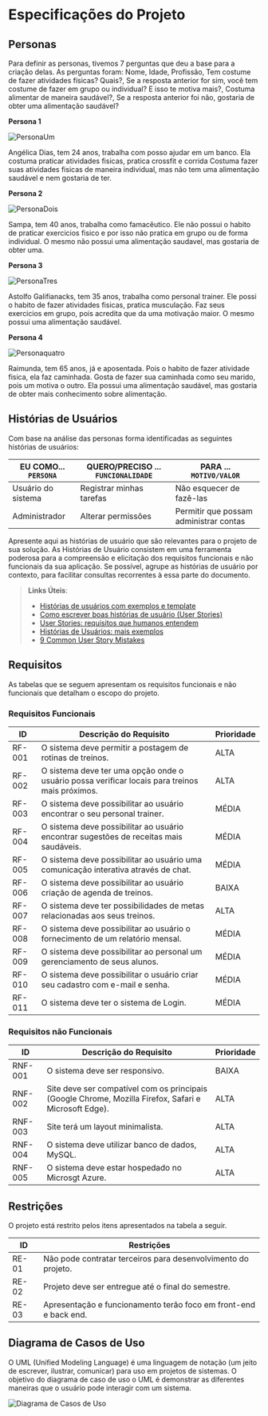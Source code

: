 # Especificações do Projeto

## Personas
Para definir as personas, tivemos 7 perguntas que deu a base para a criação delas. As perguntas foram: Nome, Idade, Profissão, Tem costume de fazer atividades físicas? Quais?, Se a resposta anterior for sim, você tem costume de fazer em grupo ou individual? E isso te motiva mais?, Costuma alimentar de maneira saudável?, Se a resposta anterior foi não, gostaria de obter uma alimentação saudável? 

**Persona 1**

![PersonaUm](img/personaum.png)

Angélica Dias, tem 24 anos, trabalha com posso ajudar em um banco. Ela costuma praticar atividades fisicas, pratica crossfit e corrida Costuma fazer suas atividades fisicas de maneira individual, mas não tem uma alimentação saudável e nem gostaria de ter.
 
**Persona 2**

![PersonaDois](img/personadois.png)

Sampa, tem 40 anos, trabalha como famacêutico. Ele não possui o habito de praticar exercicios fisico e  por isso não pratica em grupo ou de forma individual. O mesmo não possui uma alimentação saudavel, mas gostaria de obter uma.

**Persona 3**

![PersonaTres](img/personatres.png)

Astolfo Galifianacks, tem 35 anos, trabalha como personal trainer. Ele possi o habito de fazer atividades fisicas, pratica musculação. Faz seus exercicios em grupo, pois acredita que da uma motivação maior. O mesmo possui uma alimentação saudável.

**Persona 4**

![Personaquatro](img/personaquatro.png)

Raimunda, tem 65 anos, já e aposentada. Pois o habito de fazer atividade fisica, ela faz caminhada. Gosta de fazer sua caminhada como seu marido, pois um motiva o outro. Ela possui uma alimentação saudável, mas gostaria de obter mais conhecimento sobre alimentação.

## Histórias de Usuários

Com base na análise das personas forma identificadas as seguintes histórias de usuários:

|EU COMO... `PERSONA`| QUERO/PRECISO ... `FUNCIONALIDADE` |PARA ... `MOTIVO/VALOR`                 |
|--------------------|------------------------------------|----------------------------------------|
|Usuário do sistema  | Registrar minhas tarefas           | Não esquecer de fazê-las               |
|Administrador       | Alterar permissões                 | Permitir que possam administrar contas |

Apresente aqui as histórias de usuário que são relevantes para o projeto de sua solução. As Histórias de Usuário consistem em uma ferramenta poderosa para a compreensão e elicitação dos requisitos funcionais e não funcionais da sua aplicação. Se possível, agrupe as histórias de usuário por contexto, para facilitar consultas recorrentes à essa parte do documento.

> **Links Úteis**:
> - [Histórias de usuários com exemplos e template](https://www.atlassian.com/br/agile/project-management/user-stories)
> - [Como escrever boas histórias de usuário (User Stories)](https://medium.com/vertice/como-escrever-boas-users-stories-hist%C3%B3rias-de-usu%C3%A1rios-b29c75043fac)
> - [User Stories: requisitos que humanos entendem](https://www.luiztools.com.br/post/user-stories-descricao-de-requisitos-que-humanos-entendem/)
> - [Histórias de Usuários: mais exemplos](https://www.reqview.com/doc/user-stories-example.html)
> - [9 Common User Story Mistakes](https://airfocus.com/blog/user-story-mistakes/)

## Requisitos

As tabelas que se seguem apresentam os requisitos funcionais e não funcionais que detalham o escopo do projeto.

### Requisitos Funcionais

|ID    | Descrição do Requisito  | Prioridade |
|------|-----------------------------------------|----|
|RF-001| O sistema deve permitir a postagem de rotinas de treinos.                                       | ALTA | 
|RF-002| O sistema deve ter uma opção onde o usuário possa verificar locais para treinos mais próximos.  | ALTA |
|RF-003| O sistema deve possibilitar ao usuário encontrar o seu personal trainer.                        | MÉDIA |
|RF-004| O sistema deve possibilitar ao usuário encontrar sugestões de receitas mais saudáveis.          | MÉDIA |
|RF-005| O sistema deve possibilitar ao usuário uma comunicação interativa através de chat.              | MÉDIA |
|RF-006| O sistema deve possibilitar ao usuário criação de agenda de treinos.                            | BAIXA |
|RF-007| O sistema deve ter possibilidades de metas relacionadas aos seus treinos.                       | ALTA |
|RF-008| O sistema deve possibilitar ao usuário o fornecimento de um relatório mensal.                   | MÉDIA |
|RF-009| O sistema deve possibilitar ao personal um gerenciamento de seus alunos.                        | MÉDIA |
|RF-010| O sistema deve possibilitar o usuário criar seu cadastro com e-mail e senha.                    | MÉDIA |
|RF-011| O sistema deve ter o sistema de Login.                                                          | MÉDIA |

### Requisitos não Funcionais

|ID     | Descrição do Requisito  |Prioridade |
|-------|-------------------------|----|
|RNF-001| O sistema deve ser responsivo.                                                                        | BAIXA | 
|RNF-002| Site deve ser compatível com os principais (Google Chrome, Mozilla Firefox, Safari e Microsoft Edge). |  ALTA |
|RNF-003| Site terá um layout minimalista.                                                                      |  ALTA | 
|RNF-004| O sistema deve utilizar banco de dados, MySQL.                                                        |  ALTA |  
|RNF-005| O sistema deve estar hospedado no Microsgt Azure.                                                     |  ALTA |


## Restrições

O projeto está restrito pelos itens apresentados na tabela a seguir.

|ID| Restrições                                                          |
|--|---------------------------------------------------------------------|
|RE-01| Não pode contratar terceiros para desenvolvimento do projeto.    |
|RE-02| Projeto deve ser entregue até o final do semestre.              |
|RE-03| Apresentação e funcionamento terão foco em front-end e back end. |


## Diagrama de Casos de Uso

O UML (Unified Modeling Language) é uma linguagem de notação (um jeito de escrever, ilustrar, comunicar) para uso em projetos de sistemas. O objetivo do diagrama de caso de uso o UML é demonstrar as diferentes maneiras que o usuário pode interagir com um sistema. 

![Diagrama de Casos de Uso](img/DiagramaDeCasosDeUso.png)